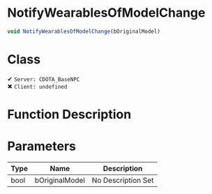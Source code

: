 # NotifyWearablesOfModelChange
```js
void NotifyWearablesOfModelChange(bOriginalModel)
```
# Class
✔ `Server: CDOTA_BaseNPC`  
✖ `Client: undefined`  

# Function Description

# Parameters
Type|Name|Description
--|--|--
bool|bOriginalModel|No Description Set
